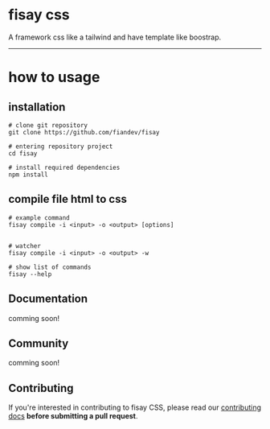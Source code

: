 # fisay css
A framework css like a tailwind and have template like boostrap.

------
# how to usage

## installation

```shell
# clone git repository
git clone https://github.com/fiandev/fisay

# entering repository project
cd fisay

# install required dependencies
npm install
```

## compile file html to css

```shell
# example command
fisay compile -i <input> -o <output> [options]


# watcher
fisay compile -i <input> -o <output> -w

# show list of commands
fisay --help
```

## Documentation

comming soon!

## Community

comming soon!

## Contributing

If you're interested in contributing to fisay CSS, please read our [contributing docs](https://github.com/fiandev/fisay/blob/master/.github/CONTRIBUTING.md) **before submitting a pull request**.